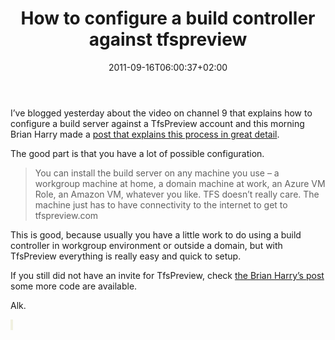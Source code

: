 ﻿---
title: "How to configure a build controller against tfspreview"
description: ""
date: 2011-09-16T06:00:37+02:00
draft: false
tags: [Tfs]
categories: [Team Foundation Server]
---
I’ve blogged yesterday about the video on channel 9 that explains how to configure a build server against a TfsPreview account and this morning Brian Harry made a [post that explains this process in great detail](http://blogs.msdn.com/b/bharry/archive/2011/09/15/configuring-a-build-server-against-your-shiny-new-hosted-tfs-account.aspx).

The good part is that you have a lot of possible configuration.

> You can install the build server on any machine you use – a workgroup machine at home, a domain machine at work, an Azure VM Role, an Amazon VM, whatever you like. TFS doesn’t really care. The machine just has to have connectivity to the internet to get to tfspreview.com

This is good, because usually you have a little work to do using a build controller in workgroup environment or outside a domain, but with TfsPreview everything is really easy and quick to setup.

If you still did not have an invite for TfsPreview, check [the Brian Harry’s post](http://blogs.msdn.com/b/bharry/archive/2011/09/15/more-team-foundation-service-activation-codes.aspx) some more code are available.

Alk.

<font style="background-color: rgb(240, 240, 224);">&#160;</font>
